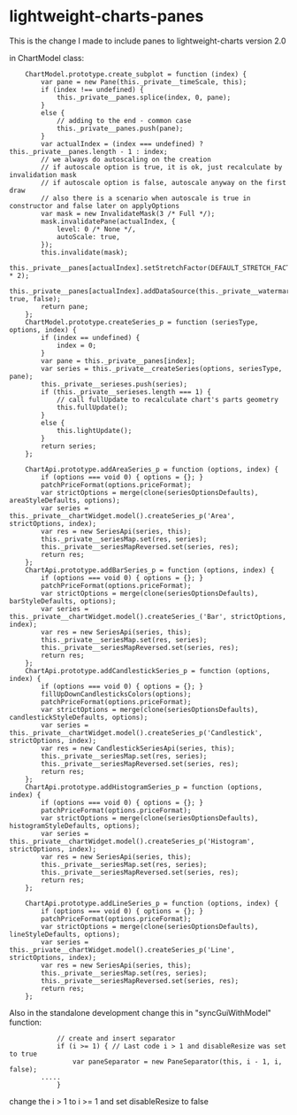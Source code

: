 # lightweight-charts-panes

This is the change I made to include panes to lightweight-charts version 2.0


in ChartModel class:

        ChartModel.prototype.create_subplot = function (index) {
            var pane = new Pane(this._private__timeScale, this);
            if (index !== undefined) {
                this._private__panes.splice(index, 0, pane);
            }
            else {
                // adding to the end - common case
                this._private__panes.push(pane);
            }
            var actualIndex = (index === undefined) ? this._private__panes.length - 1 : index;
            // we always do autoscaling on the creation
            // if autoscale option is true, it is ok, just recalculate by invalidation mask
            // if autoscale option is false, autoscale anyway on the first draw
            // also there is a scenario when autoscale is true in constructor and false later on applyOptions
            var mask = new InvalidateMask(3 /* Full */);
            mask.invalidatePane(actualIndex, {
                level: 0 /* None */,
                autoScale: true,
            });
            this.invalidate(mask);
            this._private__panes[actualIndex].setStretchFactor(DEFAULT_STRETCH_FACTOR * 2);
            this._private__panes[actualIndex].addDataSource(this._private__watermark, true, false);
            return pane;
        };
        ChartModel.prototype.createSeries_p = function (seriesType, options, index) {
            if (index == undefined) {
                index = 0;
            }
            var pane = this._private__panes[index];
            var series = this._private__createSeries(options, seriesType, pane);
            this._private__serieses.push(series);
            if (this._private__serieses.length === 1) {
                // call fullUpdate to recalculate chart's parts geometry
                this.fullUpdate();
            }
            else {
                this.lightUpdate();
            }
            return series;
        };

        ChartApi.prototype.addAreaSeries_p = function (options, index) {
            if (options === void 0) { options = {}; }
            patchPriceFormat(options.priceFormat);
            var strictOptions = merge(clone(seriesOptionsDefaults), areaStyleDefaults, options);
            var series = this._private__chartWidget.model().createSeries_p('Area', strictOptions, index);
            var res = new SeriesApi(series, this);
            this._private__seriesMap.set(res, series);
            this._private__seriesMapReversed.set(series, res);
            return res;
        };
        ChartApi.prototype.addBarSeries_p = function (options, index) {
            if (options === void 0) { options = {}; }
            patchPriceFormat(options.priceFormat);
            var strictOptions = merge(clone(seriesOptionsDefaults), barStyleDefaults, options);
            var series = this._private__chartWidget.model().createSeries_('Bar', strictOptions, index);
            var res = new SeriesApi(series, this);
            this._private__seriesMap.set(res, series);
            this._private__seriesMapReversed.set(series, res);
            return res;
        };
        ChartApi.prototype.addCandlestickSeries_p = function (options, index) {
            if (options === void 0) { options = {}; }
            fillUpDownCandlesticksColors(options);
            patchPriceFormat(options.priceFormat);
            var strictOptions = merge(clone(seriesOptionsDefaults), candlestickStyleDefaults, options);
            var series = this._private__chartWidget.model().createSeries_p('Candlestick', strictOptions, index);
            var res = new CandlestickSeriesApi(series, this);
            this._private__seriesMap.set(res, series);
            this._private__seriesMapReversed.set(series, res);
            return res;
        };
        ChartApi.prototype.addHistogramSeries_p = function (options, index) {
            if (options === void 0) { options = {}; }
            patchPriceFormat(options.priceFormat);
            var strictOptions = merge(clone(seriesOptionsDefaults), histogramStyleDefaults, options);
            var series = this._private__chartWidget.model().createSeries_p('Histogram', strictOptions, index);
            var res = new SeriesApi(series, this);
            this._private__seriesMap.set(res, series);
            this._private__seriesMapReversed.set(series, res);
            return res;
        };

        ChartApi.prototype.addLineSeries_p = function (options, index) {
            if (options === void 0) { options = {}; }
            patchPriceFormat(options.priceFormat);
            var strictOptions = merge(clone(seriesOptionsDefaults), lineStyleDefaults, options);
            var series = this._private__chartWidget.model().createSeries_p('Line', strictOptions, index);
            var res = new SeriesApi(series, this);
            this._private__seriesMap.set(res, series);
            this._private__seriesMapReversed.set(series, res);
            return res;
        };


Also in the standalone development change this in "syncGuiWithModel" function:

                // create and insert separator
                if (i >= 1) { // Last code i > 1 and disableResize was set to true
                    var paneSeparator = new PaneSeparator(this, i - 1, i, false);
		    .....
                }


change the i > 1 to i >= 1 and set disableResize to false
